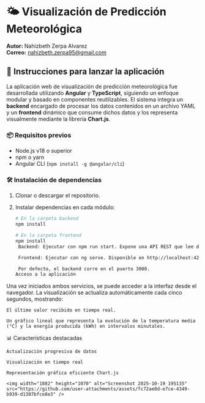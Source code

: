# 🌤️ Visualización de Predicción Meteorológica

**Autor:** Nahizbeth Zerpa Alvarez  
**Correo:** nahizbeth.zerpa95@gmail.com  

## 🚀 Instrucciones para lanzar la aplicación

La aplicación web de visualización de predicción meteorológica fue desarrollada utilizando **Angular** y **TypeScript**, siguiendo un enfoque modular y basado en componentes reutilizables. El sistema integra un **backend** encargado de procesar los datos contenidos en un archivo YAML y un **frontend** dinámico que consume dichos datos y los representa visualmente mediante la librería **Chart.js**.

### 📦 Requisitos previos

- Node.js v18 o superior
- npm o yarn
- Angular CLI (`npm install -g @angular/cli`)

### 🛠️ Instalación de dependencias

1. Clonar o descargar el repositorio.
2. Instalar dependencias en cada módulo:

   ```bash
   # En la carpeta backend
   npm install

   # En la carpeta frontend
   npm install
    Backend: Ejecutar con npm run start. Expone una API REST que lee datos desde un archivo YAML.

    Frontend: Ejecutar con ng serve. Disponible en http://localhost:4200.

    Por defecto, el backend corre en el puerto 3000.
   Acceso a la aplicación

Una vez iniciados ambos servicios, se puede acceder a la interfaz desde el navegador. La visualización se actualiza automáticamente cada cinco segundos, mostrando:

    El último valor recibido en tiempo real.

    Un gráfico lineal que representa la evolución de la temperatura media (°C) y la energía producida (kWh) en intervalos minutales.

📊 Características destacadas

    Actualización progresiva de datos

    Visualización en tiempo real

    Representación gráfica eficiente Chart.js

    <img width="1882" height="1070" alt="Screenshot 2025-10-19 195135" src="https://github.com/user-attachments/assets/fc72ae0d-e7ce-4349-b939-d1307bfce8e3" />




    

